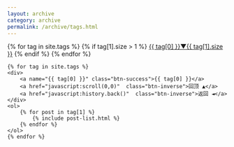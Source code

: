 ```yaml
---
layout: archive
category: archive
permalink: /archive/tags.html
---
```


<div class="tiles">
    <div>
    {% for tag in site.tags %} 
        {% if tag[1].size > 1 %}
            <a href="#{{ tag[0] }}" class="btn-success"> {{ tag[0] }}▼{{ tag[1].size }}</a> 
        {% endif %}
    {% endfor %}
    </div>

    {% for tag in site.tags %} 
    <div>
        <a name="{{ tag[0] }}" class="btn-success">{{ tag[0] }}</a>
        <a href="javascript:scroll(0,0)"  class="btn-inverse">回顶 ▲</a>
        <a href="javascript:history.back()"  class="btn-inverse">返回 ◄</a>
    </div>
    <ol>
        {% for post in tag[1] %} 
            {% include post-list.html %}
        {% endfor %}
    </ol>
    {% endfor %}
    
</div>

